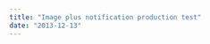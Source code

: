 ```yaml
---
title: "Image plus notification production test"
date: "2013-12-13"
---
```


<div class="content">
<p><a href="assets/42-3dprintingwithreprap01_01.jpg" target="_blank"> <img alt="" src="/preposterous/assets/42-3dprintingwithreprap01_01.jpg"/>
</a></p>
</div>
